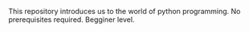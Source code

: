 This repository introduces us to the world of python programming.
No prerequisites required.
Begginer level.

